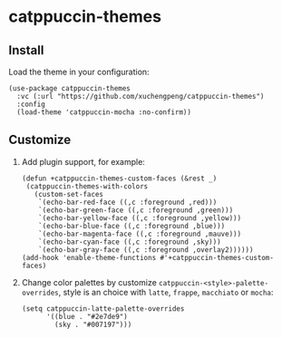 # catppuccin-themes

## Install

Load the theme in your configuration:

``` emacs-lisp
(use-package catppuccin-themes
  :vc (:url "https://github.com/xuchengpeng/catppuccin-themes")
  :config
  (load-theme 'catppuccin-mocha :no-confirm))
```

## Customize

1. Add plugin support, for example:
   ``` emacs-lisp
   (defun +catppuccin-themes-custom-faces (&rest _)
    (catppuccin-themes-with-colors
      (custom-set-faces
       `(echo-bar-red-face ((,c :foreground ,red)))
       `(echo-bar-green-face ((,c :foreground ,green)))
       `(echo-bar-yellow-face ((,c :foreground ,yellow)))
       `(echo-bar-blue-face ((,c :foreground ,blue)))
       `(echo-bar-magenta-face ((,c :foreground ,mauve)))
       `(echo-bar-cyan-face ((,c :foreground ,sky)))
       `(echo-bar-gray-face ((,c :foreground ,overlay2))))))
   (add-hook 'enable-theme-functions #'+catppuccin-themes-custom-faces)
   ```

2. Change color palettes by customize `catppuccin-<style>-palette-overrides`, style is an choice with `latte`, `frappe`, `macchiato` or `mocha`:
   ``` emacs-lisp
   (setq catppuccin-latte-palette-overrides
         '((blue . "#2e7de9")
           (sky . "#007197")))
   ```

